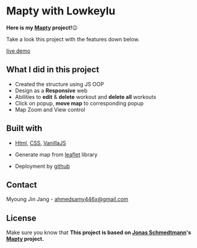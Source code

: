 # Mapty with Lowkeylu

**Here is my [Mapty](https://mrxxcoder.github.io/mapty/) project!**:wink: 

Take a look this project with the features down below. 

[live demo](https://mrxxcoder.github.io/mapty/)

## What I did in this project

- Created the structure using JS OOP
- Design as a **Responsive** web 
- Abilities to **edit** & **delete** workout and **delete all** workouts
- Click on popup, **move map** to corresponding popup
- Map Zoom and View control


## Built with

- [Html](https://html.com/), [CSS](https://css.com/), [VanillaJS](https://www.javascript.com/)

- Generate map from [leaflet](https://leafletjs.com/) library
- Deployment by [github](https://www.github.com/)


## Contact

Myoung Jin Jang - [ahmedsamy446x@gmail.com](https://www.google.com/gmail/about/)

## License

Make sure you know that **This project is based on [Jonas Schmedtmann](https://github.com/jonasschmedtmann)'s [Mapty](https://mapty.netlify.app/) project.**
